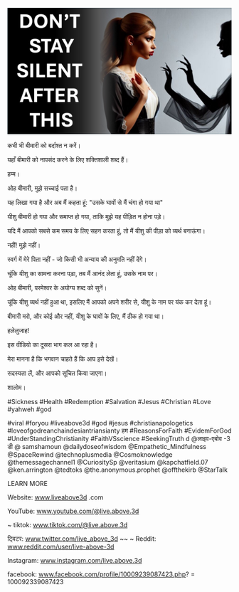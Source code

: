 ![Video cover image](../cover.jpeg "cover-photo")

कभी भी बीमारी को बर्दाश्त न करें।

यहाँ बीमारी को नापसंद करने के लिए शक्तिशाली शब्द हैं।

हम्म।

ओह बीमारी, मुझे सच्चाई पता है।

यह लिखा गया है और अब मैं कहता हूं: "उसके घावों से मैं चंगा हो गया था"

यीशु बीमारी हो गया और समाप्त हो गया, ताकि मुझे यह पीड़ित न होना पड़े।

यदि मैं आपको सबसे कम समय के लिए सहन करता हूं, तो मैं यीशु की पीड़ा को व्यर्थ बनाऊंगा।

नहीं! मुझे नहीं।

स्वर्ग में मेरे पिता नहीं - जो किसी भी अन्याय की अनुमति नहीं देंगे।

चूंकि यीशु का सामना करना पड़ा, तब मैं आनंद लेता हूं, उसके नाम पर।

ओह बीमारी, परमेश्वर के अयोग्य शब्द को सुनें।

चूंकि यीशु व्यर्थ नहीं हुआ था, इसलिए मैं आपको अपने शरीर से, यीशु के नाम पर यंक कर देता हूं।

बीमारी मरो, और कोई और नहीं, यीशु के घावों के लिए, मैं ठीक हो गया था।

हलेलुजाह!

इस वीडियो का दूसरा भाग कल आ रहा है।

मेरा मानना ​​है कि भगवान चाहते हैं कि आप इसे देखें।

सदस्यता लें, और आपको सूचित किया जाएगा।

शालोम।


#Sickness #Health #Redemption #Salvation #Jesus #Christian #Love #yahweh #god

#viral #foryou #liveabove3d #god #jesus #christianapologetics #loveofgodreanchaindesiantriansianty हम #ReasonsForFaith #EvidemForGod #UnderStandingChristianity #FaithVSscience #SeekingTruth d @लाइव-एबोव -3 डी @ samshamoun @dailydoseofwisdom @Empathetic_Mindfulness @SpaceRewind @technoplusmedia @Cosmoknowledge @themessagechannel1 @CuriositySp @veritasium @kapchatfield.07 @ken.arrington @tedtoks @the.anonymous.prophet @offthekirb @StarTalk

LEARN MORE


Website: www.liveabove3d .com

YouTube: www.youtube.com/@live.above.3d

~ tiktok: www.tiktok.com/@live.above.3d

ट्विटर: www.twitter.com/live_above_3d ~~ ~ Reddit: www.reddit.com/user/live-above-3d

Instagram: www.instagram.com/live.above.3d

facebook: www.facebook.com/profile/10009239087423.php? = 100092339087423

